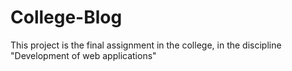 # College-Blog
This project is the final assignment in the college, in the discipline "Development of web applications"
